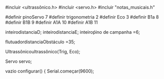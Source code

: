 #incluir <ultrassônico.h>
#incluir <servo.h>
#incluir "notas_musicais.h"

#definir pinoServo 7
#definir trigonometria 2
#definir Eco 3
#definir B1a 8
#definir B1B 9
#definir A1A 10
#definir A1B 11

inteirodistanciaD;
inteirodistanciaE;
inteiroṕino de campanha =6;

flutuadordistanciaObstáculo =35;

Ultrassônicoultrassônico(Trig, Eco);

Servo servo;

vazio configurar() {
Serial.começar(9600);

